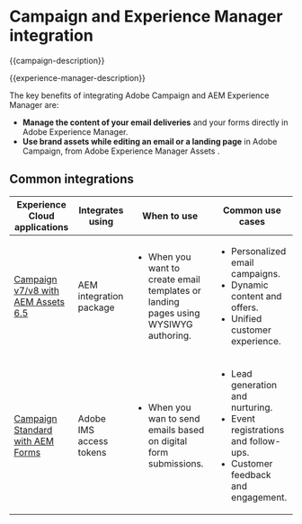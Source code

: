 ---
---

# Campaign and Experience Manager integration

{{campaign-description}}

{{experience-manager-description}}

The key benefits of integrating Adobe Campaign and AEM Experience Manager are:

+ **Manage the content of your email deliveries** and your forms directly in Adobe Experience Manager.
+ **Use brand assets while editing an email or a landing page** in Adobe Campaign, from Adobe Experience Manager Assets .

## Common integrations

<table>
    <thead>
        <tr>
            <th>Experience Cloud applications</th>
            <th>Integrates using</th>
            <th>When to use</th>
            <th>Common use cases</th>
        </tr>
    </thead>
    <tbody>
        <tr>
            <td><a href="https://experienceleague.adobe.com/docs/campaign-learn/integrate-with-experience-manager/overview.html" target="_blank" rel="noreferrer">Campaign v7/v8 with AEM Assets 6.5</a></td>
            <td>AEM integration package</td>
            <td>
                <ul>
                    <li>When you want to create email templates or landing pages using WYSIWYG authoring.</li>
                </ul>
            </td>
            <td>
              <ul>
                <li>Personalized email campaigns.</li>
                <li>Dynamic content and offers.</li>
                <li>Unified customer experience.</li>
              </ul>
            </td>
        </tr>      
        <tr>
            <td><a href="https://experienceleague.adobe.com/docs/experience-manager-learn/forms/aem-forms-with-adobe-campaign/aem-forms-with-campaign-standard-getting-started-tutorial.html" target="_blank" rel="noreferrer">Campaign Standard with AEM Forms</a></td>
            <td>Adobe IMS access tokens</td>
            <td>
                <ul>
                    <li>When you wan to send emails based on digital form submissions.</li>
                </ul>
            </td>
            <td>
              <ul>
                <li>Lead generation and nurturing.</li>
                <li>Event registrations and follow-ups.</li>
                <li>Customer feedback and engagement.</li>
              </ul>
            </td>
        </tr>              
    </tbody>          
</table>
